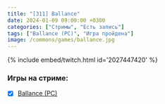 ```yaml
---
title: "[311] Ballance"
date: 2024-01-09 09:00:00 +0300
categories: ["Стримы", "Есть запись"]
tags: ["Ballance (PC)", "Игра пройдена"]
image: /commons/games/ballance.jpg
---
```


{% include embed/twitch.html id='2027447420' %}

### Игры на стриме:
+ [x] [Ballance (PC)](/tags/ballance-pc)
